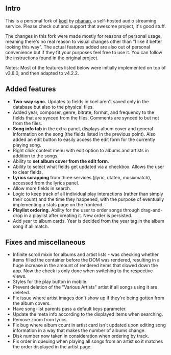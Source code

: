## Intro

This is a personal fork of [koel](https://github.com/phanan/koel) by [phanan](https://github.com/phanan/koel), a self-hosted audio streaming service. Please check out and support that awesome project, it's good stuff.

The changes in this fork were made mostly for reasons of personal usage, meaning there's no real reason to visual changes other than "I like it better looking this way". The actual features added are also out of personal convenience but if they fit your purposes feel free to use it. You can follow the instructions found in the original project.

Notes: Most of the features listed below were initially implemented on top of v3.8.0, and then adapted to v4.2.2.

## Added features

* __Two-way sync.__ Updates to fields in koel aren't saved only in the database but also to the physical files.
* Added year, composer, genre, bitrate, format, and frequency to the fields that are synced from the files. Comments are synced to but not from the files.
* __Song info tab__ in the extra panel, displays album cover and general information on the song (the fields listed in the previous point). Also added an edit button to easily access the edit form for the currently playing song.
* Right click context menu with edit option to albums and artists in addition to the songs.
* Ability to __set album cover from the edit form__.
* Ability to select what fields get updated via a checkbox. Allows the user to clear fields.
* __Lyrics scrapping__ from three services (jlyric, utaten, musixmatch), accessed from the lyrics panel.
* Allow more fields in search.
* Logic to keep track of all individual play interactions (rather than simply their count) and the time they happened, with the purpose of eventually implementing a stats page on the frontend.
* __Playlist ordering.__ Ability for the user to order songs through drag-and-drop in a playlist after creating it. New order is persisted.
* Add year to album cards. Year is decided from the year tag in the album song if all match.

## Fixes and miscellaneous

* Infinite scroll mixin for albums and artist lists - was checking whether items filled the container before the DOM was rendered, resulting in a huge increase in the amount of rendered items that slowed down the app. Now the check is only done when switching to the respective views.
* Styles for the play button in mobile.
* Prevent deletion of the "Various Artists" artist if all songs using it are deleted.
* Fix issue where artist images don't show up if they're being gotten from the album covers.
* Have song-list parents pass a default keys parameter.
* Update the meta info according to the displayed items when searching.
* Remove zoom from lyrics.
* Fix bug where album count in artist card isn't updated upon editing song information in a way that makes the number of albums change.
* Disk number now taken in consideration when ordering by track.
* Fix order in queuing when playing all songs from an artist so it matches the order displayed in the artist page.
